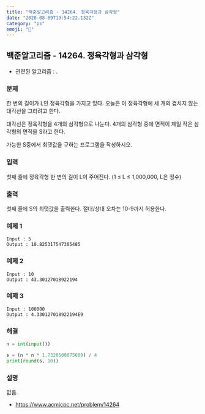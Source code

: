 ```yaml
---
title: "백준알고리즘 - 14264. 정육각형과 삼각형"
date: "2020-08-09T19:54:22.132Z"
category: "ps"
emoji: "🔺"
---
```


## 백준알고리즘 - 14264. 정육각형과 삼각형

- 관련된 알고리즘 : .

### 문제

한 변의 길이가 L인 정육각형을 가지고 있다. 오늘은 이 정육각형에 세 개의 겹치지 않는 대각선을 그리려고 한다.

대각선은 정육각형을 4개의 삼각형으로 나눈다. 4개의 삼각형 중에 면적이 제일 작은 삼각형의 면적을 S라고 한다.

가능한 S중에서 최댓값을 구하는 프로그램을 작성하시오.

### 입력

첫째 줄에 정육각형 한 변의 길이 L이 주어진다. (1 ≤ L ≤ 1,000,000, L은 정수)

### 출력

첫째 줄에 S의 최댓값을 출력한다. 절대/상대 오차는 10-9까지 허용한다.

### 예제 1

```
Input : 5
Output : 10.825317547305485
```

### 예제 2

```
Input : 10
Output : 43.30127018922194
```

### 예제 3

```
Input : 100000
Output : 4.330127018922194E9
```

### 해결

```python
n = int(input())

s = (n * n * 1.7320508075689) / 4
print(round(s, 10))
```

### 설명

없음.

- https://www.acmicpc.net/problem/14264

